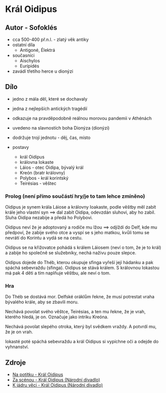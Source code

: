 # Král Oidipus

## Autor - Sofoklés

- cca 500-400 př.n.l. - zlatý věk antiky
- ostatní díla
    - Antigoné, Élektrá
- současníci
    - Aischylos
    - Eurípidés
- zavádí třetího herce u dionýzi


## Dílo

- jedno z mála děl, které se dochavaly
- jedna z nejlepších antických tragédií
- odkazuje na pravděpodobně reálnou morovou pandemii v Athénách
- uvedeno na slavnostích boha Dionýza (dionýzi)
- dodržuje trojí jednotu - děj, čas, místo

- postavy
    - král Oidipus
    - královna Iokaste
    - Láios - otec Oidipa, bývalý král
    - Kreón (bratr královny)
    - Polybos - král korintský
    - Teirésias - věštec

### Prolog (není přímo součástí hry/je to tam lehce zmíněno)

Oidipus je synem krála Láiose a královny Ioakaste, podle věštby měl zabít krále jeho vlastní syn ==> dal zabít Oidipa, odevzdán sluhovi, aby ho zabil. Sluha Oidipa nezabije a předá ho Polybovi.

Oidipus neví že je adoptovaný a rodiče mu lžou ==> odjíždí do Delf, kde mu předpoví, že zabije svého otce a vyspí se s jeho matkou, kvůli tomu se nevrátí do Korintu a vydá se na cestu.

Oidipus se na křižovatce pohádá s králem Láiosem (neví o tom, že je to král) a zabije ho společně se služebníky, nechá naživu pouze slepce.

Oidipus dojede do Théb, kterou okupuje sfinga vyřeší její hádanku a pak spáchá sebevraždu (sfinga). Oidipus se stává králem. S královnou Iokastou má pak 4 děti a tím naplňuje věštbu, ale neví o tom.

### Hra

Do Théb se dostává mor. Delfské oráklům řekne, že musí potrestat vraha bývalého krále, aby se zbavili moru.

Nechává povolat svého věštce, Teirésias, a ten mu řekne, že je vrah, kterého hledá, je on. Označuje jako intriku Kreóna.

Nechává povolat slepého otroka, který byl svědkem vraždy. A potvrdí mu, že je on vrah.

Iokasté poté spáchá sebevraždu a král Oidipus si vypíchne oči a odejde do vyhnanství.

## Zdroje

- [Na potítku - Král Oidipus](https://www.youtube.com/watch?v=VrC5wzIxEis)
- [Za scénou - Král Oidipus (Národní divadlo)](https://www.youtube.com/watch?v=IckPjW1e3EE)
- [K jádru věci - Král Oidipus (Národní divadlo)](https://www.youtube.com/watch?v=ypkacZ4ujLI)